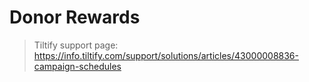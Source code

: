 # Donor Rewards

> Tiltify support page:
> https://info.tiltify.com/support/solutions/articles/43000008836-campaign-schedules
